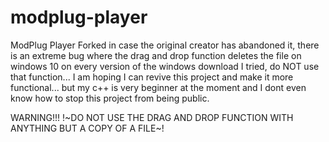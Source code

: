 # modplug-player
ModPlug Player
Forked in case the original creator has abandoned it, there is an extreme bug where the drag and drop function deletes the file on windows 10 on every version of the windows download I tried, do NOT use that function... I am hoping I can revive this project and make it more functional... but my c++ is very beginner at the moment and I dont even know how to stop this project from being public.

WARNING!!!
!~DO NOT USE THE DRAG AND DROP FUNCTION WITH ANYTHING BUT A COPY OF A FILE~!
